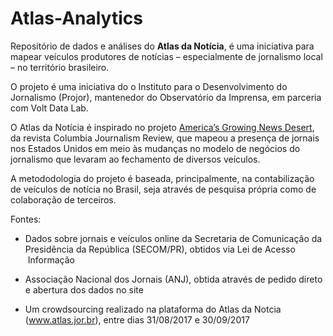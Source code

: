 # Atlas-Analytics
Repositório de dados e análises do **Atlas da Notícia**, é uma iniciativa para mapear veículos produtores de notícias – especialmente de jornalismo local – no território brasileiro.

O projeto é uma iniciativa do o Instituto para o Desenvolvimento do Jornalismo (Projor), mantenedor do Observatório da Imprensa, em parceria com Volt Data Lab.

O Atlas da Notícia é inspirado no projeto [America’s Growing News Desert](https://www.cjr.org/local_news/american-news-deserts-donuts-local.php), da revista Columbia Journalism Review, que mapeou a presença de jornais nos Estados Unidos em meio às mudanças no modelo de negócios do jornalismo que levaram ao fechamento de diversos veículos.

A metododologia do projeto é baseada, principalmente, na contabilização de veículos de notícia no Brasil, seja através de pesquisa própria como de colaboração de terceiros.

Fontes:

* Dados sobre jornais e veículos online da Secretaria de Comunicação da Presidência da República (SECOM/PR), obtidos via Lei de Acesso  Informação 

* Associação Nacional dos Jornais (ANJ), obtida através de pedido direto e abertura dos dados no site

* Um crowdsourcing realizado na plataforma do Atlas da Notcia (www.atlas.jor.br), entre dias 31/08/2017 e 30/09/2017
